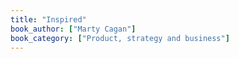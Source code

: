 ```yaml
---
title: "Inspired"
book_author: ["Marty Cagan"]
book_category: ["Product, strategy and business"]
---
```

